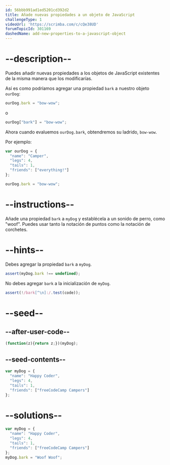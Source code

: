 ```yaml
---
id: 56bbb991ad1ed5201cd392d2
title: Añade nuevas propiedades a un objeto de JavaScript
challengeType: 1
videoUrl: 'https://scrimba.com/c/cQe38UD'
forumTopicId: 301169
dashedName: add-new-properties-to-a-javascript-object
---
```


# --description--

Puedes añadir nuevas propiedades a los objetos de JavaScript existentes de la misma manera que los modificarías.

Así es como podríamos agregar una propiedad `bark` a nuestro objeto `ourDog`:

```js
ourDog.bark = "bow-wow";
```

o

```js
ourDog["bark"] = "bow-wow";
```

Ahora cuando evaluemos `ourDog.bark`, obtendremos su ladrido, `bow-wow`.

Por ejemplo:

```js
var ourDog = {
  "name": "Camper",
  "legs": 4,
  "tails": 1,
  "friends": ["everything!"]
};

ourDog.bark = "bow-wow";
```

# --instructions--

Añade una propiedad `bark` a `myDog` y establécela a un sonido de perro, como "woof". Puedes usar tanto la notación de puntos como la notación de corchetes.

# --hints--

Debes agregar la propiedad `bark` a `myDog`.

```js
assert(myDog.bark !== undefined);
```

No debes agregar `bark` a la inicialización de `myDog`.

```js
assert(!/bark[^\n]:/.test(code));
```

# --seed--

## --after-user-code--

```js
(function(z){return z;})(myDog);
```

## --seed-contents--

```js
var myDog = {
  "name": "Happy Coder",
  "legs": 4,
  "tails": 1,
  "friends": ["freeCodeCamp Campers"]
};


```

# --solutions--

```js
var myDog = {
  "name": "Happy Coder",
  "legs": 4,
  "tails": 1,
  "friends": ["freeCodeCamp Campers"]
};
myDog.bark = "Woof Woof";
```
